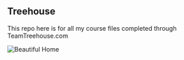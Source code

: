 ## Treehouse

This repo here is for all my course files completed through TeamTreehouse.com 

![Beautiful Home](https://user-images.githubusercontent.com/76592271/103146069-1fc45c80-476a-11eb-96a2-db38882b6577.jpg)